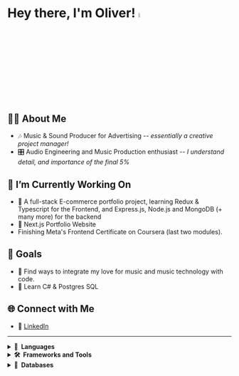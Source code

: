 # Hey there, I'm Oliver! <a href="https://oliverlister.dev/"><img src="https://media.giphy.com/media/hvRJCLFzcasrR4ia7z/giphy.gif" width="5%"></a>

## 👨🏻 About Me
- 🎶 Music & Sound Producer for Advertising -- _essentially a creative project manager!_
- 🎛️ Audio Engineering and Music Production enthusiast -- _I understand detail, and importance of the final 5%_

## 🔭 I’m Currently Working On
- 🛒 A full-stack E-commerce portfolio project, learning Redux & Typescript for the Frontend, and Express.js, Node.js and MongoDB (+ many more) for the backend
- 📝 Next.js Portfolio Website
- Finishing Meta's Frontend Certificate on Coursera (last two modules).

## 🎯 Goals
- 🎵 Find ways to integrate my love for music and music technology with code.
- 👾 Learn C# & Postgres SQL

## 🌐 Connect with Me
- 🔗 [LinkedIn](https://www.linkedin.com/in/oliver-lister/)

---
<details>
<summary><b>📘&nbsp;&nbsp;Languages</b></summary>
<br>
HTML, CSS, JavaScript, TypeScript
</details>

<details>
<summary><b>🛠️&nbsp;&nbsp;Frameworks&nbsp;and&nbsp;Tools</b></summary>
<br>
React.js, Next.js, Express.js, Node.js, Express.js, Redux Toolkit, Stripe API, Mantine, TailwindCSS Vitest, React Testing Library
</details>

<details>
<summary><b>🧳&nbsp;&nbsp;Databases</b></summary>
<br>
MongoDB
</details>
